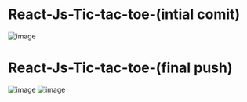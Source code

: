 # React-Js-Tic-tac-toe-(intial comit)
![image](https://github.com/Shashank-btc/React-Js-Tic-tac-toe-/assets/89379408/942fb66a-07ad-44af-8292-d0c5d9b61751)
# React-Js-Tic-tac-toe-(final push)
![image](https://github.com/Shashank-btc/React-Js-Tic-tac-toe-/assets/89379408/0609c107-3750-412e-adb1-05277d27b2c1)
![image](https://github.com/Shashank-btc/React-Js-Tic-tac-toe-/assets/89379408/3841d1c5-1767-44b8-8547-beb5eac2d7e1)

